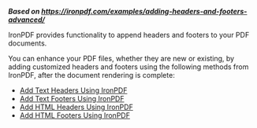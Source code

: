 ***Based on <https://ironpdf.com/examples/adding-headers-and-footers-advanced/>***

IronPDF provides functionality to append headers and footers to your PDF documents.

You can enhance your PDF files, whether they are new or existing, by adding customized headers and footers using the following methods from IronPDF, after the document rendering is complete:

- [Add Text Headers Using IronPDF](https://ironpdf.com/object-reference/api/IronPdf.PdfDocument.html#IronPdf_PdfDocument_AddHeaders_IronPdf_TextHeaderFooter_System_Boolean_System_Collections_Generic_IEnumerable_System_Int32__)
- [Add Text Footers Using IronPDF](https://ironpdf.com/object-reference/api/IronPdf.PdfDocument.html#IronPdf_PdfDocument_AddFooters_IronPdf_TextHeaderFooter_System_Boolean_System_Collections_Generic_IEnumerable_System_Int32__)
- [Add HTML Headers Using IronPDF](https://ironpdf.com/object-reference/api/IronPdf.PdfDocument.html#IronPdf_PdfDocument_AddHTMLHeaders_IronPdf_HtmlHeaderFooter_System_Boolean_System_Collections_Generic_IEnumerable_System_Int32__)
- [Add HTML Footers Using IronPDF](https://ironpdf.com/object-reference/api/IronPdf.PdfDocument.html#IronPdf_PdfDocument_AddHTMLFooters_IronPdf_HtmlHeaderFooter_System_Boolean_System_Collections_Generic_IEnumerable_System_Int32__)